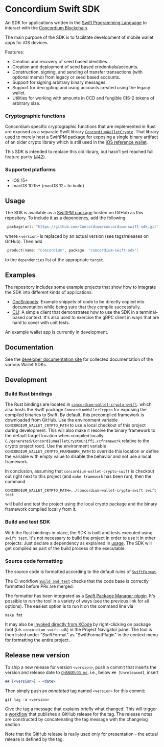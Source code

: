 # Concordium Swift SDK

An SDK for applications written in the [Swift Programming Language](https://www.swift.org/) to
interact with the [Concordium Blockchain](https://concordium.com).

The main purpose of the SDK is to facilitate development of mobile wallet apps for iOS devices.

Features:

- Creation and recovery of seed based identities.
- Creation and deployment of seed based credentials/accounts.
- Construction, signing, and sending of transfer transactions (with optional memo) from legacy or seed based accounts.
- Support for signing arbitrary binary messages.
- Support for decrypting and using accounts created using the legacy wallet.
- Utilities for working with amounts in CCD and fungible CIS-2 tokens of arbitrary size.

### Cryptographic functions

Concordium specific cryptographic functions that are implemented in Rust are exposed as a separate Swift library
[`ConcordiumWalletCrypto`](https://github.com/Concordium/concordium-wallet-crypto-swift).
That library [used to](https://github.com/Concordium/concordium-wallet-crypto-swift?tab=readme-ov-file#prior-usage)
merely host a SwiftPM package for exposing a single binary artifact of an older crypto library
which is still used in the [iOS reference wallet](https://github.com/Concordium/concordium-reference-wallet-ios/).

This SDK is intended to replace this old library, but hasn't yet reached full feature parity
([#42](https://github.com/Concordium/concordium-swift-sdk/issues/42)).

### Supported platforms

- iOS 15+
- macOS 10.15+ (macOS 12+ to build)

## Usage

The SDK is available as a [SwiftPM package](https://developer.apple.com/documentation/xcode/swift-packages)
hosted on GitHub as this repository.
To include it as a dependency, add the following 

```swift
.package(url: "https://github.com/Concordium/concordium-swift-sdk.git", from: "<version>")
```

where `<version>` is replaced by an actual version (see tags/releases on GitHub). Then add

```swift
.product(name: "Concordium", package: "concordium-swift-sdk")
```

to the `dependencies` list of the appropriate `target`.

## Examples

The repository includes some example projects that show how to integrate the SDK into different kinds of applications:

- [DocSnippets](./examples/DocSnippets):
  Example snippets of code to be directly copied into documentation while being sure that they compile successfully.
- [CLI](./examples/CLI):
  A simple client that demonstrates how to use the SDK in a terminal-based context.
  It's also used to exercise the gRPC client in ways that are hard to cover with unit tests.

An example wallet app is currently in development.

## Documentation

See the [developer documentation site](https://developer.concordium.software/en/mainnet/net/guides/wallet-sdk/wallet-sdk.html)
for collected documentation of the various Wallet SDKs.

## Development

### Build Rust bindings

The Rust bindings are located in [`concordium-wallet-crypto-swift`](https://github.com/Concordium/concordium-wallet-crypto-swift).
which also hosts the Swift package `ConcordiumWalletCrypto` for exposing the compiled binaries to Swift.
By default, this precompiled framework is downloaded from GitHub.
Use the environment variable `CONCORDIUM_WALLET_CRYPTO_PATH` to use a local checkout of this project during development.
This will also make it resolve the binary framework to the default target location when compiled locally
(`./generated/ConcordiumWalletCryptoUniffi.xcframework` relative to the crypto project root).
Use the environment variable `CONCORDIUM_WALLET_CRYPTO_FRAMEWORK_PATH` to override this location
or define the variable with empty value to disable the behavior and not use a local framework.

In conclusion, assuming that `concordium-wallet-crypto-swift` is checkout out right next to this project
(and `make framework` has been run), then the command
```shell
CONCORDIUM_WALLET_CRYPTO_PATH=../concordium-wallet-crypto-swift swift test
```
will build and test the project using the local crypto package and the binary framework compiled locally from it.

### Build and test SDK

With the Rust bindings in place, the SDK is built and tests executed using `swift test`.
It's not necessary to build the project in order to use it in other projects:
Just declare a dependency as explained in [usage](#usage).
The SDK will get compiled as part of the build process of the executable.

### Source code formatting

The source code is formatted according to the default rules of [`SwiftFormat`](https://github.com/nicklockwood/SwiftFormat).

The CI workflow [`Build and test`](https://github.com/Concordium/concordium-swift-sdk/blob/main/.github/workflows/build%2Btest.yml)
checks that the code base is correctly formatted before PRs are merged.

The formatter has been integrated as a
[Swift Package Manager plugin](https://github.com/nicklockwood/SwiftFormat#swift-package-manager-plugin).
It's possible to run the tool in a variety of ways (see the previous link for all options).
The easiest option is to run it on the command line via

```shell
make fmt
```

It may also be [invoked directly from XCode](https://github.com/nicklockwood/SwiftFormat#trigger-plugin-from-xcode)
by right-clicking on package root (i.e. `concordium-swift-sdk`) in the Project Navigator pane.
The tool is then listed under "SwiftFormat" as "SwiftFormatPlugin" in the context menu for formatting the entire project.

## Release new version

To ship a new release for version `<version>`, push a commit that inserts the version and release date 
to [`CHANGELOG.md`](./CHANGELOG.md), i.e., below `## [Unreleased]`, insert

```markdown
## [<version>] - <date>
```

Then simply push an *annotated* tag named `<version>` for this commit:

```shell
git tag -a <version>
```

Give the tag a message that explains briefly what changed.
This will trigger a [workflow](./.github/workflows/publish-release.yml) that publishes a GitHub release for the tag.
The release notes are constructed by concatenating the tag message with the changelog section 

Note that the GitHub release is really used only for presentation - the actual release is defined by the tag.

